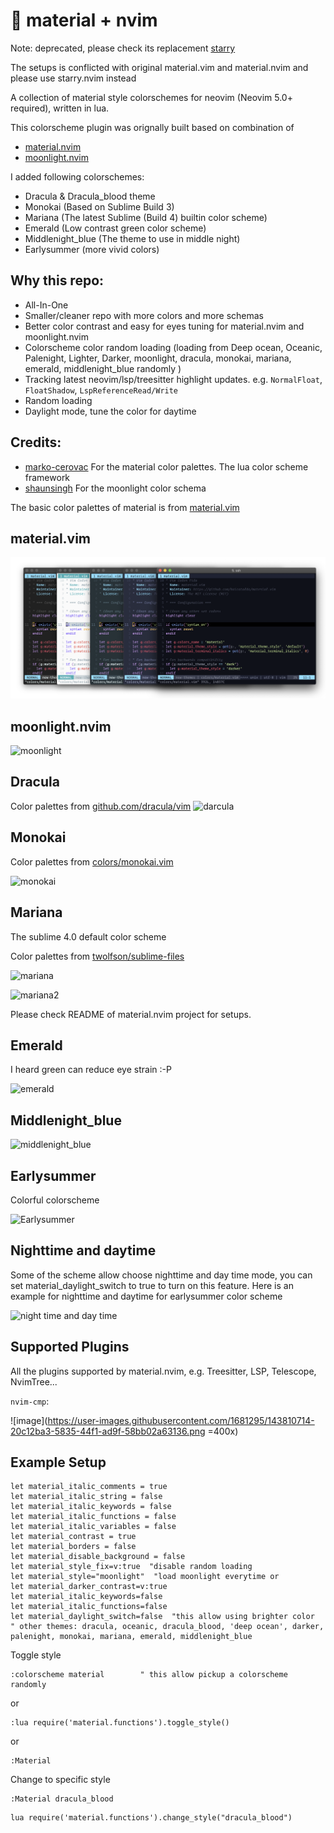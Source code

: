 # 🌊 material + nvim

Note: deprecated, please check its replacement [starry](https://github.com/ray-x/starry.nvim)

The setups is conflicted with original material.vim and material.nvim and please use starry.nvim instead

A collection of material style colorschemes for neovim (Neovim 5.0+ required), written in lua.

This colorscheme plugin was orignally built based on combination of

- [material.nvim](https://github.com/marko-cerovac/material.nvim)
- [moonlight.nvim](https://github.com/shaunsingh/moonlight.nvim)

I added following colorschemes:

- Dracula & Dracula_blood theme
- Monokai (Based on Sublime Build 3)
- Mariana (The latest Sublime (Build 4) builtin color scheme)
- Emerald (Low contrast green color scheme)
- Middlenight_blue (The theme to use in middle night)
- Earlysummer (more vivid colors)

## Why this repo:

- All-In-One
- Smaller/cleaner repo with more colors and more schemas
- Better color contrast and easy for eyes tuning for material.nvim and moonlight.nvim
- Colorscheme color random loading (loading from Deep ocean, Oceanic, Palenight, Lighter, Darker, moonlight, dracula,
  monokai, mariana, emerald, middlenight_blue randomly )
- Tracking latest neovim/lsp/treesitter highlight updates. e.g. `NormalFloat`, `FloatShadow`, `LspReferenceRead/Write`
- Random loading
- Daylight mode, tune the color for daytime

## Credits:

- [marko-cerovac](https://github.com/marko-cerovac) For the material color palettes. The lua color scheme framework
- [shaunsingh](https://github.com/shaunsingh) For the moonlight color schema

The basic color palettes of material is from [material.vim](https://github.com/kaicataldo/material.vim)

## material.vim

![material.vim](https://raw.githubusercontent.com/kaicataldo/material.vim/main/screenshots/material-all-variants.png)

## moonlight.nvim

![moonlight](https://user-images.githubusercontent.com/71196912/117904602-a3a55e00-b29f-11eb-9fc0-ab585eafb46e.png)

## Dracula

Color palettes from [github.com/dracula/vim](https://github.com/dracula/vim)
![darcula](https://user-images.githubusercontent.com/1681295/119607837-61038a00-be38-11eb-99b0-48fa7118044f.jpg)

## Monokai

Color palettes from [colors/monokai.vim](https://github.com/crusoexia/vim-monokai)

![monokai](https://user-images.githubusercontent.com/1681295/119609635-3ff06880-be3b-11eb-9394-00ca016abe0b.png)

## Mariana

The sublime 4.0 default color scheme

Color palettes from [twolfson/sublime-files](https://github.com/twolfson/sublime-files/blob/master/Packages/Color%20Scheme%20-%20Default/Mariana.sublime-color-scheme)

![mariana](https://preview.redd.it/efzsm1gf0n171.jpg?width=1520&format=pjpg&auto=webp&s=aafb09e752f7fdc9afe3a3a13d069fda2eddc06d)

![mariana2](https://user-images.githubusercontent.com/1681295/119898862-b600e680-bf85-11eb-84c1-727e5add5a18.jpg)

Please check README of material.nvim project for setups.

## Emerald

I heard green can reduce eye strain :-P

![emerald](https://user-images.githubusercontent.com/1681295/125885744-b19b33e7-cb7c-452c-9def-9a1c4db59603.jpg)

## Middlenight_blue

![middlenight_blue](https://user-images.githubusercontent.com/1681295/125889413-ad5e4b35-d274-4b6d-a8d2-a074628c0d93.jpg)

## Earlysummer

Colorful colorscheme

![Earlysummer](https://user-images.githubusercontent.com/1681295/132972253-45584b1f-d2f1-46f1-a9f7-f1d5bf89ec64.jpg)

## Nighttime and daytime

Some of the scheme allow choose nighttime and day time mode, you can set material_daylight_switch to true to turn on
this feature. Here is an example for nighttime and daytime for earlysummer color scheme

![night time and day time](https://preview.redd.it/ng02dvlthi181.png?width=960&crop=smart&auto=webp&s=3e8c4c492077fa693925bdf70e18e90b2d81d2f8)

## Supported Plugins

All the plugins supported by material.nvim, e.g. Treesitter, LSP, Telescope, NvimTree...

`nvim-cmp`:

![image](https://user-images.githubusercontent.com/1681295/143810714-20c12ba3-5835-44f1-ad9f-58bb02a63136.png =400x)

## Example Setup

```vim
let material_italic_comments = true
let material_italic_string = false
let material_italic_keywords = false
let material_italic_functions = false
let material_italic_variables = false
let material_contrast = true
let material_borders = false
let material_disable_background = false
let material_style_fix=v:true  "disable random loading
let material_style="moonlight"  "load moonlight everytime or
let material_darker_contrast=v:true
let material_italic_keywords=false
let material_italic_functions=false
let material_daylight_switch=false  "this allow using brighter color
" other themes: dracula, oceanic, dracula_blood, 'deep ocean', darker, palenight, monokai, mariana, emerald, middlenight_blue
```

Toggle style

```
:colorscheme material        " this allow pickup a colorscheme randomly
```

or

```
:lua require('material.functions').toggle_style()
```

or

```vim
:Material
```

Change to specific style

```vim
:Material dracula_blood
```

```
lua require('material.functions').change_style("dracula_blood")
```
